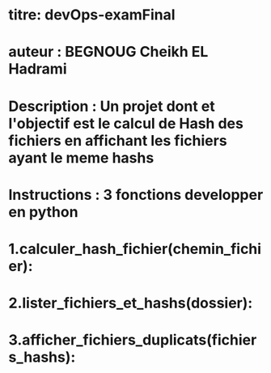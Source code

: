 # titre: devOps-examFinal

# auteur : BEGNOUG Cheikh EL Hadrami

# Description : Un projet dont et l'objectif est le calcul de Hash des fichiers en affichant les fichiers ayant le meme hashs

# Instructions : 3 fonctions developper en python
# 1.calculer_hash_fichier(chemin_fichier):
# 2.lister_fichiers_et_hashs(dossier):
# 3.afficher_fichiers_duplicats(fichiers_hashs):

